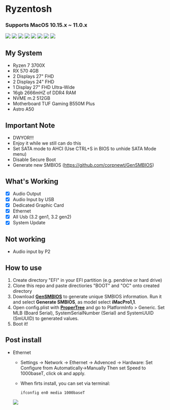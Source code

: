 # Ryzentosh

### Supports MacOS 10.15.x ~ 11.0.x

![](Images/about.png)
![](Images/update.png)
![](Images/displays.png)
![](Images/network2.png)
![](Images/storage.png)
![](Images/sound-out.png)
![](Images/sound-in.png)
![](Images/neofetch.png)

## My System

- Ryzen 7 3700X
- RX 570 4GB
- 2 Displays 27" FHD
- 2 Displays 24" FHD
- 1 Display 27" FHD Ultra-Wide
- 16gb 2666mHZ of DDR4 RAM
- NVME m.2 512GB 
- Motherboard TUF Gaming B550M Plus
- Astro A50

## Important Note

- DWYOR!!!
- Enjoy it while we still can do this
- Set SATA mode to AHCI (Use CTRL+S in BIOS to unhide SATA Mode menu)
- Disable Secure Boot
- Generate new SMBIOS (https://github.com/corpnewt/GenSMBIOS)

## What's Working

- [x] Audio Output
- [x] Audio Input by USB
- [x] Dedicated Graphic Card
- [x] Ethernet
- [x] All Usb (3.2 gen1, 3.2 gen2)
- [x] System Update

## Not working

- Audio input by P2

## How to use
  1. Create directory "EFI" in your EFI partition (e.g. pendrive or hard drive)
  2. Clone this repo and paste directiories "BOOT" and "OC" onto created directory
  3. Download [**GenSMBIOS**](https://github.com/corpnewt/GenSMBIOS) to generate unique SMBIOS information. Run it and select **Generate SMBIOS**, as model select **iMacPro1,1**.
  4. Open config.plist with [**ProperTree**](https://github.com/corpnewt/ProperTree) and go to PlatformInfo > Generic. Set MLB (Board Serial), SystemSerialNumber (Serial) and SystemUUID (SmUUID) to generated values.
  5. Boot it! 

## Post install

- Ethernet 
	- Settings -> Network -> Ethernet -> Advenced -> Hardware: Set Configure from Automatically->Manually Then set Speed to 1000baseT, click ok and apply.

	- When firts install, you can set via terminal:

		`ifconfig en0 media 1000baseT`

	![](Images/ethernet.png)
